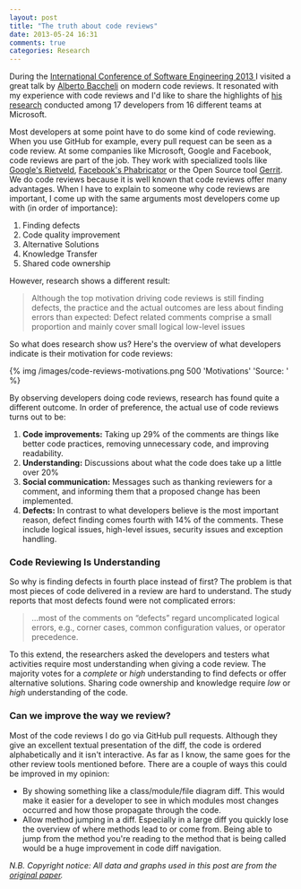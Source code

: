 ```yaml
---
layout: post
title: "The truth about code reviews"
date: 2013-05-24 16:31
comments: true
categories: Research
---
```

During the [International Conference of Software Engineering 2013 ](http://2013.icse-conferences.org/) I visited a great talk by [Alberto Baccheli](https://twitter.com/sback_) on modern code reviews. It resonated with my experience with code reviews and I'd like to share the highlights of [his research](http://www.inf.usi.ch/phd/bacchelli/publications/icse2013.pdf) conducted among 17 developers from 16 different teams at Microsoft.

Most developers at some point have to do some kind of code reviewing. When you use GitHub for example, every pull request can be seen as a code review. At some companies like Microsoft, Google and Facebook, code reviews are part of the job. They work with specialized tools like [Google's Rietveld](https://developers.google.com/appengine/articles/rietveld), [Facebook's Phabricator](http://phabricator.org/) or the Open Source tool [Gerrit](https://code.google.com/p/gerrit/). We do code reviews because it is well known that code reviews offer many advantages. When I have to explain to someone why code reviews are important, I come up with the same arguments most developers come up with (in order of importance):

1. Finding defects
2. Code quality improvement
3. Alternative Solutions
4. Knowledge Transfer
5. Shared code ownership

However, research shows a different result:

> Although the top motivation driving code reviews is still finding defects, the practice and the actual outcomes are less about finding errors than expected: Defect related comments comprise a small proportion and mainly cover small logical low-level issues

<!--more-->

So what does research show us? Here's the overview of what developers indicate is their motivation for code reviews:

{% img  /images/code-reviews-motivations.png 500 'Motivations' 'Source: ' %}

By observing developers doing code reviews, research has found quite a different outcome. In order of preference, the actual use of code reviews turns out to be:

1. __Code improvements:__ Taking up 29% of the comments are things like better code practices, removing unnecessary code, and improving readability.
2. __Understanding:__ Discussions about what the code does take up a little over 20%
3. __Social communication:__ Messages such as thanking reviewers for a comment, and informing them that a proposed change has been implemented.
4. __Defects:__ In contrast to what developers believe is the most important reason, defect finding comes fourth with 14% of the comments. These include logical issues, high-level issues, security issues and exception handling.

### Code Reviewing Is Understanding

So why is finding defects in fourth place instead of first? The problem is that most pieces of code delivered in a review are hard to understand. The study reports that most defects found were not complicated errors:

>  …most of the comments on “defects” regard uncomplicated logical errors, e.g., corner cases, common configuration values, or operator precedence.

To this extend, the researchers asked the developers and testers what activities require most understanding when giving a code review. The majority votes for a _complete_ or _high_ understanding to find defects or offer alternative solutions. Sharing code ownership and knowledge require _low_ or _high_ understanding of the code.

### Can we improve the way we review?
Most of the code reviews I do go via GitHub pull requests. Although they give an excellent textual presentation of the diff, the code is ordered alphabetically and it isn't interactive. As far as I know, the same goes for the other review tools mentioned before. There are a couple of ways this could be improved in my opinion:

* By showing something like a class/module/file diagram diff. This would make it easier for a developer to see in which modules most changes occurred and how those propagate through the code.
* Allow method jumping in a diff. Especially in a large diff you quickly lose the overview of where methods lead to or come from. Being able to jump from the method you're reading to the method that is being called would be a huge improvement in code diff navigation.

*N.B. Copyright notice: All data and graphs used in this post are from the [original paper](http://www.inf.usi.ch/phd/bacchelli/publications/icse2013.pdf).*